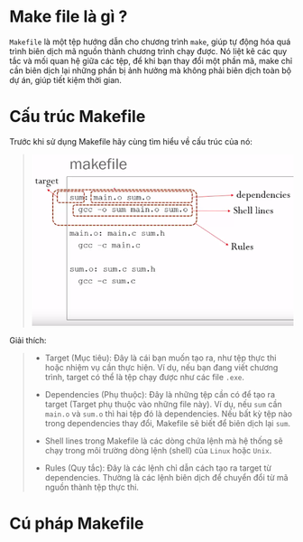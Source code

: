 # Make file là gì ? 

`Makefile` là một tệp hướng dẫn cho chương trình `make`, giúp tự động hóa quá trình biên dịch mã nguồn thành chương trình chạy được. Nó liệt kê các quy tắc và mối quan hệ giữa các tệp, để khi bạn thay đổi một phần mã, make chỉ cần biên dịch lại những phần bị ảnh hưởng mà không phải biên dịch toàn bộ dự án, giúp tiết kiệm thời gian.

# Cấu trúc Makefile 

Trước khi sử dụng Makefile hãy cùng tìm hiểu về cấu trúc của nó:

> ![alt text](Image\Make_file_structure.png)

Giải thích: 
> - Target (Mục tiêu): Đây là cái bạn muốn tạo ra, như tệp thực thi hoặc nhiệm vụ cần thực hiện. Ví dụ, nếu bạn đang viết chương trình, target có thể là tệp chạy được như các file `.exe`.
>
> -  Dependencies (Phụ thuộc): Đây là những tệp cần có để tạo ra target (Target phụ thuộc vào những file này). Ví dụ, nếu `sum` cần `main.o` và `sum.o` thì hai tệp đó là dependencies. Nếu bất kỳ tệp nào trong dependencies thay đổi, Makefile sẽ biết để biên dịch lại `sum`.
>
> - Shell lines trong Makefile là các dòng chứa lệnh mà hệ thống sẽ chạy trong môi trường dòng lệnh (shell) của `Linux` hoặc `Unix`.
>
> - Rules (Quy tắc): Đây là các lệnh chỉ dẫn cách tạo ra target từ dependencies. Thường là các lệnh biên dịch để chuyển đổi từ mã nguồn thành tệp thực thi.

# Cú pháp Makefile